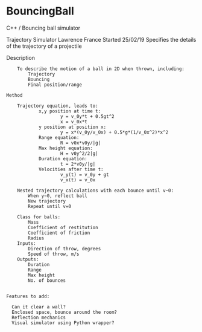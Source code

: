 # BouncingBall
C++ / Bouncing ball simulator

Trajectory Simulator
Lawrence France
Started 25/02/19
Specifies the details of the trajectory of a projectile

Description

		To describe the motion of a ball in 2D when thrown, including:
			Trajectory
			Bouncing
			Final position/range
			
	Method

		Trajectory equation, leads to:
				x,y position at time t:
						y = v_0y*t + 0.5gt^2
						x = v_0x*t
				y position at position x:
						y = x*(v_0y/v_0x) + 0.5*g*(1/v_0x^2)*x^2
				Range equation:
						R = v0x*v0y/|g|
				Max height equation:
						H = v0y^2/2|g|
				Duration equation:
						t = 2*v0y/|g|
				Velocities after time t:
						v_y(t) = v_0y + gt
						v_x(t) = v_0x
					
		Nested trajectory calculations with each bounce until v~0:
			When y~0, reflect ball
			New trajectory
			Repeat until v=0
		
		Class for balls:
			Mass
			Coefficient of restitution
			Coefficient of friction
			Radius
		Inputs:
			Direction of throw, degrees
			Speed of throw, m/s
		Outputs:
			Duration
			Range
			Max height
			No. of bounces
			

    Features to add:
    
      Can it clear a wall?
      Enclosed space, bounce around the room?
      Reflection mechanics
      Visual simulator using Python wrapper?

    
